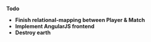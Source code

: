 <b>Todo<b/>

<ul>
    <li>Finish relational-mapping between Player & Match</li>
    <li>Implement AngularJS frontend</li>
    <li>Destroy earth</li>
</ul>